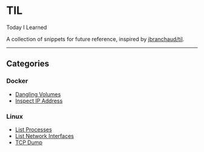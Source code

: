 # TIL
Today I Learned

A collection of snippets for future reference, inspired by [jbranchaud/til](https://github.com/jbranchaud/til).

---

## Categories

### Docker

- [Dangling Volumes](docker/dangling-volumes.md)
- [Inspect IP Address](docker/inspect-ip-address.md)

### Linux

- [List Processes](linux/list-processes.md)
- [List Network Interfaces](linux/list-network-interfaces.md)
- [TCP Dump](linux/tcp-dump.md)
